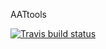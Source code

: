 AATtools
<!-- badges: start -->
[![Travis build status](https://travis-ci.com/Spiritspeak/AATtools.svg?branch=master)](https://travis-ci.com/Spiritspeak/AATtools)
<!-- badges: end -->
